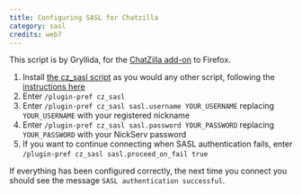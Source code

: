 ```yaml
---
title: Configuring SASL for Chatzilla
category: sasl
credits: web7
---
```


This script is by Gryllida, for the
[ChatZilla add-on](https://addons.mozilla.org/addon/16 ) to Firefox.

1. Install [the cz_sasl script](/static/files/cz_sasl-0.6.3.js) as you would
   any other script, following the
   [instructions here](http://chatzilla.hacksrus.com/faq/#install-script)
2. Enter `/plugin-pref cz_sasl`
3. Enter `/plugin-pref cz_sasl sasl.username YOUR_USERNAME` replacing
   `YOUR_USERNAME` with your registered nickname
4. Enter `/plugin-pref cz_sasl sasl.password YOUR_PASSWORD` replacing
   `YOUR_PASSWORD` with your NickServ password
5. If you want to continue connecting when SASL authentication fails, enter
   `/plugin-pref cz_sasl sasl.proceed_on_fail true`

If everything has been configured correctly, the next time you connect you
should see the message `SASL authentication successful`.

